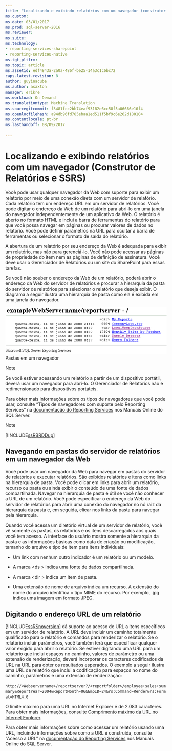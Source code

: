 ```yaml
---
title: "Localizando e exibindo relatórios com um navegador (construtor de relatórios e SSRS) | Microsoft Docs"
ms.custom: 
ms.date: 03/01/2017
ms.prod: sql-server-2016
ms.reviewer: 
ms.suite: 
ms.technology:
- reporting-services-sharepoint
- reporting-services-native
ms.tgt_pltfrm: 
ms.topic: article
ms.assetid: edf4843a-2a0a-486f-be25-14a3c1c6bc72
caps.latest.revision: 8
author: guyinacube
ms.author: asaxton
manager: erikre
ms.workload: On Demand
ms.translationtype: Machine Translation
ms.sourcegitcommit: f3481fcc2bb74eaf93182e6cc58f5a06666e10f4
ms.openlocfilehash: a94db96fd785ebaa1ed511f5bf9c6e262d180104
ms.contentlocale: pt-br
ms.lasthandoff: 08/09/2017

---
```

# <a name="finding-and-viewing-reports-with-a-browser-report-builder-and-ssrs"></a>Localizando e exibindo relatórios com um navegador (Construtor de Relatórios e SSRS)
  Você pode usar qualquer navegador da Web com suporte para exibir um relatório por meio de uma conexão direta com um servidor de relatório. Cada relatório tem um endereço URL em um servidor de relatórios. Você pode digitar o endereço da Web de um relatório para abri-lo em uma janela do navegador independentemente de um aplicativo da Web. O relatório é aberto no formato HTML e inclui a barra de ferramentas do relatório para que você possa navegar em páginas ou procurar valores de dados no relatório. Você pode definir parâmetros na URL para ocultar a barra de ferramentas ou selecionar o formato de saída do relatório.  
  
 A abertura de um relatório por seu endereço da Web é adequada para exibir um relatório, mas não para gerenciá-lo. Você não pode acessar as páginas de propriedade do item nem as páginas de definição de assinatura. Você deve usar o Gerenciador de Relatórios ou um site do SharePoint para essas tarefas.  
  
 Se você não souber o endereço da Web de um relatório, poderá abrir o endereço da Web do servidor de relatórios e procurar a hierarquia da pasta do servidor de relatórios para selecionar o relatório que deseja exibir. O diagrama a seguir ilustra uma hierarquia de pasta como ela é exibida em uma janela do navegador.  
  
 ![Pastas em um navegador](../../reporting-services/report-builder/media/rs-browserfolder.GIF "Folders in a browser")  
Pastas em um navegador  
  
> [!NOTE]  
>  Se você estiver acessando um relatório a partir de um dispositivo portátil, deverá usar um navegador para abri-lo. O Gerenciador de Relatórios não é redimensionado para dispositivos portáteis.  
  
 Para obter mais informações sobre os tipos de navegadores que você pode usar, consulte “Tipos de navegadores com suporte pelo Reporting Services” na [documentação do Reporting Services](http://go.microsoft.com/fwlink/?linkid=121312) nos Manuais Online do SQL Server.  
  
> [!NOTE]  
>  [!INCLUDE[ssRBRDDup](../../includes/ssrbrddup-md.md)]  
  
## <a name="navigating-report-server-folders-in-a-web-browser"></a>Navegando em pastas do servidor de relatórios em um navegador da Web  
 Você pode usar um navegador da Web para navegar em pastas do servidor de relatórios e executar relatórios. São exibidos relatórios e itens como links na hierarquia de pasta. Você pode clicar em links para abrir um relatório, recurso ou pasta ou ainda exibir o conteúdo de uma fonte de dados compartilhada. Navegar na hierarquia de pasta é útil se você não conhecer a URL de um relatório. Você pode especificar o endereço da Web do servidor de relatórios para abrir uma conexão do navegador no nó raiz da hierarquia da pasta e, em seguida, clicar nos links da pasta para navegar pela hierarquia.  
  
 Quando você acessa um diretório virtual de um servidor de relatório, você vê somente as pastas, os relatórios e os itens descarregados aos quais você tem acesso. A interface do usuário mostra somente a hierarquia da pasta e as informações básicas como data de criação ou modificação, tamanho do arquivo e tipo de item para itens individuais:  
  
-   Um link com nenhum outro indicador é um relatório ou um modelo.  
  
-   A marca \<ds > indica uma fonte de dados compartilhada.  
  
-   A marca \<dir > indica um item de pasta.  
  
-   Uma extensão de nome de arquivo indica um recurso. A extensão do nome do arquivo identifica o tipo MIME do recurso. Por exemplo, .jpg indica uma imagem em formato JPEG.  
  
## <a name="typing-the-url-address-of-a-report"></a>Digitando o endereço URL de um relatório  
 [!INCLUDE[ssRSnoversion](../../includes/ssrsnoversion-md.md)] dá suporte ao acesso de URL a itens específicos em um servidor de relatório. A URL deve incluir um caminho totalmente qualificado para o relatório e comandos para renderizar o relatório. Se o relatório incluir parâmetros, você também terá que especificar qualquer valor exigido para abrir o relatório. Se estiver digitando uma URL para um relatório que inclui espaços no caminho, valores de parâmetro ou uma extensão de renderização, deverá incorporar os caracteres codificados da URL na URL para obter os resultados esperados. O exemplo a seguir ilustra uma URL de relatório que inclui a codificação para espaços no nome do caminho, parâmetros e uma extensão de renderização:  
  
 `http://<Webservername>/reportserver?/<reportfolder>/employee+sales+summary&ReportYear=2004&ReportMonth=06&EmpID=24&rs:Command=Render&rs:Format=HTML4.0`  
  
 O limite máximo para uma URL no Internet Explorer é de 2.083 caracteres. Para obter mais informações, consulte [Comprimento máximo da URL no Internet Explorer](http://support.microsoft.com/kb/208427).  
  
 Para obter mais informações sobre como acessar um relatório usando uma URL, incluindo informações sobre como a URL é construída, consulte “Acesso à URL” na [documentação do Reporting Services](http://go.microsoft.com/fwlink/?linkid=121312) nos Manuais Online do SQL Server.  
  
  

